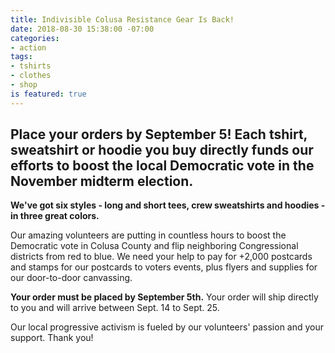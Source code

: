 ```yaml
---
title: Indivisible Colusa Resistance Gear Is Back!
date: 2018-08-30 15:38:00 -07:00
categories:
- action
tags:
- tshirts
- clothes
- shop
is featured: true
---
```


## Place your orders by September 5! Each tshirt, sweatshirt or hoodie you buy directly funds our efforts to boost the local Democratic vote in the November midterm election.

**We've got six styles - long and short tees, crew sweatshirts and hoodies - in three great colors.**

Our amazing volunteers are putting in countless hours to boost the Democratic vote in Colusa County and flip neighboring Congressional districts from red to blue. We need your help to pay for +2,000 postcards and stamps for our postcards to voters events, plus flyers and supplies for our door-to-door canvassing. 

**Your order must be placed by September 5th.** Your order will ship directly to you and will arrive  between Sept. 14 to Sept. 25. 

Our local progressive activism is fueled by our volunteers' passion and your support. Thank you! 
